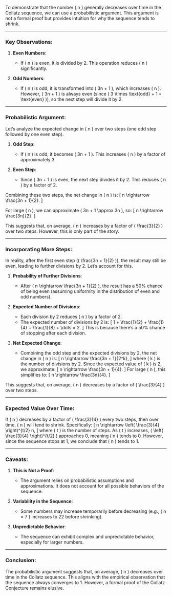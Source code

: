To demonstrate that the number \( n \) generally decreases over time in the Collatz sequence, we can use a probabilistic argument. This argument is not a formal proof but provides intuition for why the sequence tends to shrink.

---

### Key Observations:
1. **Even Numbers**:
   - If \( n \) is even, it is divided by 2. This operation reduces \( n \) significantly.

2. **Odd Numbers**:
   - If \( n \) is odd, it is transformed into \( 3n + 1 \), which increases \( n \). However, \( 3n + 1 \) is always even (since \( 3 \times \text{odd} + 1 = \text{even} \)), so the next step will divide it by 2.

---

### Probabilistic Argument:
Let’s analyze the expected change in \( n \) over two steps (one odd step followed by one even step).

1. **Odd Step**:
   - If \( n \) is odd, it becomes \( 3n + 1 \). This increases \( n \) by a factor of approximately 3.

2. **Even Step**:
   - Since \( 3n + 1 \) is even, the next step divides it by 2. This reduces \( n \) by a factor of 2.

Combining these two steps, the net change in \( n \) is:
\[
n \rightarrow \frac{3n + 1}{2}.
\]

For large \( n \), we can approximate \( 3n + 1 \approx 3n \), so:
\[
n \rightarrow \frac{3n}{2}.
\]

This suggests that, on average, \( n \) increases by a factor of \( \frac{3}{2} \) over two steps. However, this is only part of the story.

---

### Incorporating More Steps:
In reality, after the first even step (\( \frac{3n + 1}{2} \)), the result may still be even, leading to further divisions by 2. Let’s account for this.

1. **Probability of Further Divisions**:
   - After \( n \rightarrow \frac{3n + 1}{2} \), the result has a 50% chance of being even (assuming uniformity in the distribution of even and odd numbers).

2. **Expected Number of Divisions**:
   - Each division by 2 reduces \( n \) by a factor of 2.
   - The expected number of divisions by 2 is:
     \[
     1 + \frac{1}{2} + \frac{1}{4} + \frac{1}{8} + \dots = 2.
     \]
     This is because there’s a 50% chance of stopping after each division.

3. **Net Expected Change**:
   - Combining the odd step and the expected divisions by 2, the net change in \( n \) is:
     \[
     n \rightarrow \frac{3n + 1}{2^k},
     \]
     where \( k \) is the number of divisions by 2. Since the expected value of \( k \) is 2, we approximate:
     \[
     n \rightarrow \frac{3n + 1}{4}.
     \]
     For large \( n \), this simplifies to:
     \[
     n \rightarrow \frac{3n}{4}.
     \]

This suggests that, on average, \( n \) decreases by a factor of \( \frac{3}{4} \) over two steps.

---

### Expected Value Over Time:
If \( n \) decreases by a factor of \( \frac{3}{4} \) every two steps, then over time, \( n \) will tend to shrink. Specifically:
\[
n \rightarrow \left( \frac{3}{4} \right)^{t/2} n,
\]
where \( t \) is the number of steps. As \( t \) increases, \( \left( \frac{3}{4} \right)^{t/2} \) approaches 0, meaning \( n \) tends to 0. However, since the sequence stops at 1, we conclude that \( n \) tends to 1.

---

### Caveats:
1. **This is Not a Proof**:
   - The argument relies on probabilistic assumptions and approximations. It does not account for all possible behaviors of the sequence.

2. **Variability in the Sequence**:
   - Some numbers may increase temporarily before decreasing (e.g., \( n = 7 \) increases to 22 before shrinking).

3. **Unpredictable Behavior**:
   - The sequence can exhibit complex and unpredictable behavior, especially for larger numbers.

---

### Conclusion:
The probabilistic argument suggests that, on average, \( n \) decreases over time in the Collatz sequence. This aligns with the empirical observation that the sequence always converges to 1. However, a formal proof of the Collatz Conjecture remains elusive.
